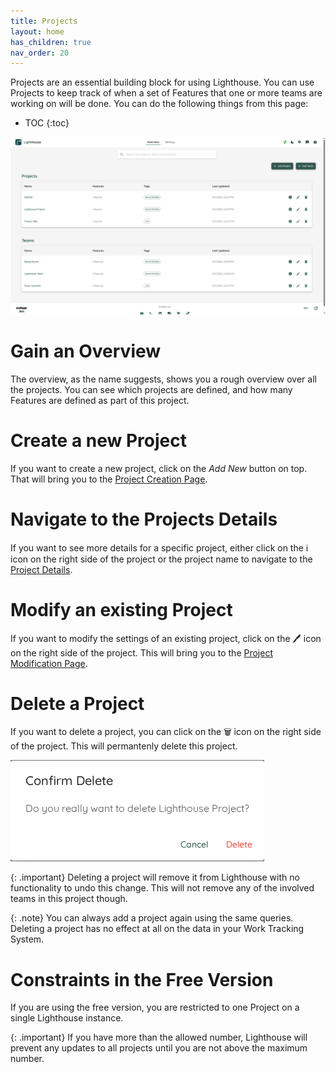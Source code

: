 ```yaml
---
title: Projects
layout: home
has_children: true
nav_order: 20
---
```


Projects are an essential building block for using Lighthouse. You can use Projects to keep track of when a set of Features that one or more teams are working on will be done. You can do the following things from this page:

- TOC
{:toc}

![Project Overview](../assets/features/overview.png)

# Gain an Overview
The overview, as the name suggests, shows you a rough overview over all the projects. You can see which projects are defined, and how many Features are defined as part of this project.

# Create a new Project
If you want to create a new project, click on the *Add New* button on top. That will bring you to the [Project Creation Page](./edit.html).

# Navigate to the Projects Details
If you want to see more details for a specific project, either click on the ℹ️ icon on the right side of the project or the project name to navigate to the [Project Details](./detail.html).

# Modify an existing Project
If you want to modify the settings of an existing project, click on the 🖊️ icon on the right side of the project. This will bring you to the [Project Modification Page](./edit.html).

# Delete a Project
If you want to delete a project, you can click on the 🗑️ icon on the right side of the project. This will permantenly delete this project.

![Project Deletion](../assets/features/projects_delete.png)

{: .important}
Deleting a project will remove it from Lighthouse with no functionality to undo this change. This will not remove any of the involved teams in this project though.

{: .note}
You can always add a project again using the same queries. Deleting a project has no effect at all on the data in your Work Tracking System.


# Constraints in the Free Version
If you are using the free version, you are restricted to one Project on a single Lighthouse instance.

{: .important}
If you have more than the allowed number, Lighthouse will prevent any updates to all projects until you are not above the maximum number.
